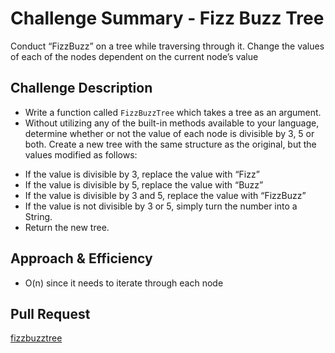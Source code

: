 # Challenge Summary - Fizz Buzz Tree

Conduct “FizzBuzz” on a tree while traversing through it. Change the values of each of the nodes dependent on the current node’s value

## Challenge Description

- Write a function called `FizzBuzzTree` which takes a tree as an argument.
- Without utilizing any of the built-in methods available to your language, determine whether or not the value of each node is divisible by 3, 5 or both. Create a new tree with the same structure as the original, but the values modified as follows:
* If the value is divisible by 3, replace the value with “Fizz”
* If the value is divisible by 5, replace the value with “Buzz”
* If the value is divisible by 3 and 5, replace the value with “FizzBuzz”
* If the value is not divisible by 3 or 5, simply turn the number into a String.
* Return the new tree.

## Approach & Efficiency
* O(n) since it needs to iterate through each node

## Pull Request
[fizzbuzztree](https://github.com/danwin007/data-structures-and-algorithms/pull/55)